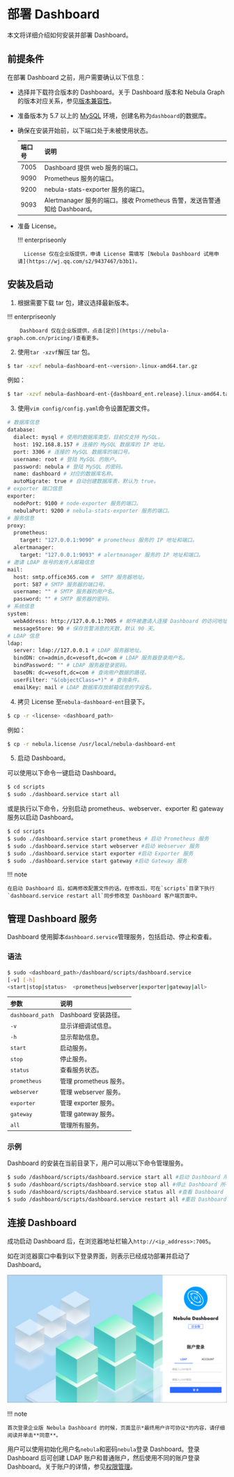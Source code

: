 # 部署 Dashboard

本文将详细介绍如何安装并部署 Dashboard。

## 前提条件

在部署 Dashboard 之前，用户需要确认以下信息：

- 选择并下载符合版本的 Dashboard。关于 Dashboard 版本和 Nebula Graph 的版本对应关系，参见[版本兼容性](1.what-is-dashboard-ent.md)。

- 准备版本为 5.7 以上的 [MySQL](https://www.mysql.com/cn/) 环境，创建名称为`dashboard`的数据库。
- 确保在安装开始前，以下端口处于未被使用状态。
  
  | 端口号 | 说明                              |
  | ------ | --------------------------------- |
  | 7005   | Dashboard 提供 web 服务的端口。      |
  | 9090   | Prometheus 服务的端口。            |
  | 9200   | nebula-stats-exporter 服务的端口。 |
  | 9093   | Alertmanager 服务的端口。接收 Prometheus 告警，发送告警通知给 Dashboard。|

- 准备 License。

  !!! enterpriseonly

        License 仅在企业版提供，申请 License 需填写 [Nebula Dashboard 试用申请](https://wj.qq.com/s2/9437467/b3b1)。

## 安装及启动

1. 根据需要下载 tar 包，建议选择最新版本。
  
  !!! enterpriseonly

        Dashboard 仅在企业版提供，点击[定价](https://nebula-graph.com.cn/pricing/)查看更多。

2. 使用`tar -xzvf`解压 tar 包。

  ```bash
  $ tar -xzvf nebula-dashboard-ent-<version>.linux-amd64.tar.gz 
  ```

  例如：

  ```bash
  $ tar -xzvf nebula-dashboard-ent-{dashboard_ent.release}.linux-amd64.tar.gz 
  ```

3. 使用`vim config/config.yaml`命令设置配置文件。

  ```bash
  # 数据库信息
  database:
    dialect: mysql # 使用的数据库类型，目前仅支持 MySQL。
    host: 192.168.8.157 # 连接的 MySQL 数据库的 IP 地址。
    port: 3306 # 连接的 MySQL 数据库的端口号。
    username: root # 登陆 MySQL 的账户。
    password: nebula # 登陆 MySQL 的密码。
    name: dashboard # 对应的数据库名称。
    autoMigrate: true # 自动创建数据库表，默认为 true。
  # exporter 端口信息
  exporter:
    nodePort: 9100 # node-exporter 服务的端口。
    nebulaPort: 9200 # nebula-stats-exporter 服务的端口。
  # 服务信息
  proxy:
    prometheus:
      target: "127.0.0.1:9090" # prometheus 服务的 IP 地址和端口。
    alertmanager:
      target: "127.0.0.1:9093" # alertmanager 服务的 IP 地址和端口。
  # 邀请 LDAP 账号的发件人邮箱信息
  mail:
    host: smtp.office365.com #  SMTP 服务器地址。
    port: 587 # SMTP 服务器的端口号。
    username: "" # SMTP 服务器的用户名。
    password: "" # SMTP 服务器的密码。
  # 系统信息
  system:
    webAddress: http://127.0.0.1:7005 # 邮件被邀请人连接 Dashboard 的访问地址。
    messageStore: 90 # 保存告警消息的天数，默认 90 天。
  # LDAP 信息
  ldap:
    server: ldap://127.0.0.1 # LDAP 服务器地址。
    bindDN: cn=admin,dc=vesoft,dc=com # LDAP 服务器登录用户名。
    bindPassword: "" # LDAP 服务器登录密码。
    baseDN: dc=vesoft,dc=com # 查询用户数据的路径。
    userFilter: "&(objectClass=*)" # 查询条件。
    emailKey: mail # LDAP 数据库存放邮箱信息的字段名。
  ```

4. 拷贝 License 至`nebula-dashboard-ent`目录下。

  ```bash
  $ cp -r <license> <dashboard_path>
  ```

  例如：
  ```bash
  $ cp -r nebula.license /usr/local/nebula-dashboard-ent
  ```

5. 启动 Dashboard。

  可以使用以下命令一键启动 Dashboard。
  ```bash
  $ cd scripts
  $ sudo ./dashboard.service start all
  ```
  或是执行以下命令，分别启动 prometheus、webserver、exporter 和 gateway 服务以启动 Dashboard。
  ```bash
  $ cd scripts
  $ sudo ./dashboard.service start prometheus # 启动 Prometheus 服务
  $ sudo ./dashboard.service start webserver #启动 Webserver 服务
  $ sudo ./dashboard.service start exporter #启动 Exporter 服务
  $ sudo ./dashboard.service start gateway #启动 Gateway 服务
  ```

!!! note

    在启动 Dashboard 后，如再修改配置文件的话，在修改后，可在`scripts`目录下执行`dashboard.service restart all`同步修改至 Dashboard 客户端页面中。
## 管理 Dashboard 服务

Dashboard 使用脚本`dashboard.service`管理服务，包括启动、停止和查看。

### 语法

```bash
$ sudo <dashboard_path>/dashboard/scripts/dashboard.service
[-v] [-h]
<start|stop|status>  <prometheus|webserver|exporter|gateway|all>
```

| 参数                       | 说明                 |
| :------------------------- | :------------------- |
| `dashboard_path` | Dashboard 安装路径。  |
| `-v`                       | 显示详细调试信息。   |
| `-h`                       | 显示帮助信息。       |
| `start`                    | 启动服务。           |
| `stop`                     | 停止服务。           |
| `status`                   | 查看服务状态。       |
| `prometheus`               | 管理 prometheus 服务。 |
| `webserver`                | 管理 webserver 服务。  |
| `exporter`                 | 管理 exporter 服务。   |
| `gateway`                  | 管理 gateway 服务。    |
| `all`                      | 管理所有服务。       |

### 示例

Dashboard 的安装在当前目录下，用户可以用以下命令管理服务。
```bash
$ sudo /dashboard/scripts/dashboard.service start all #启动 Dashboard 所有服务
$ sudo /dashboard/scripts/dashboard.service stop all #停止 Dashboard 所有服务
$ sudo /dashboard/scripts/dashboard.service status all #查看 Dashboard 所有服务状态
$ sudo /dashboard/scripts/dashboard.service restart all #重启 Dashboard 所有服务状态
```

## 连接 Dashboard

成功启动 Dashboard 后，在浏览器地址栏输入`http://<ip_address>:7005`。

如在浏览器窗口中看到以下登录界面，则表示已经成功部署并启动了 Dashboard。

![dashboard-login-cn](../nebula-dashboard-ent/figs/dashboard-login-cn.png)

!!! note

    首次登录企业版 Nebula Dashboard 的时候，页面显示*最终用户许可协议*的内容，请仔细阅读并单击**同意**。

用户可以使用初始化用户名`nebula`和密码`nebula`登录 Dashboard。登录 Dashboard 后可创建 LDAP 账户和普通账户，然后使用不同的账户登录 Dashboard。关于账户的详情，参见[权限管理](../nebula-dashboard-ent/5.account-management.md)。


